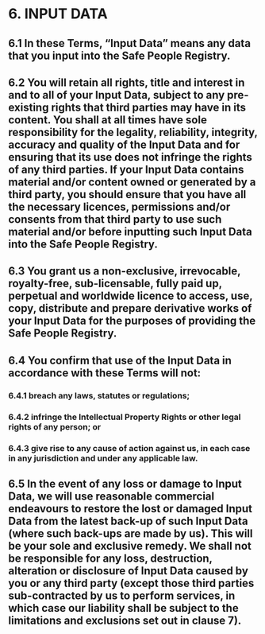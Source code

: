 # 6. INPUT DATA

## 6.1 In these Terms, “Input Data” means any data that you input into the Safe People Registry.

## 6.2 You will retain all rights, title and interest in and to all of your Input Data, subject to any pre-existing rights that third parties may have in its content. You shall at all times have sole responsibility for the legality, reliability, integrity, accuracy and quality of the Input Data and for ensuring that its use does not infringe the rights of any third parties. If your Input Data contains material and/or content owned or generated by a third party, you should ensure that you have all the necessary licences, permissions and/or consents from that third party to use such material and/or before inputting such Input Data into the Safe People Registry.

## 6.3 You grant us a non-exclusive, irrevocable, royalty-free, sub-licensable, fully paid up, perpetual and worldwide licence to access, use, copy, distribute and prepare derivative works of your Input Data for the purposes of providing the Safe People Registry.

## 6.4 You confirm that use of the Input Data in accordance with these Terms will not:

### 6.4.1 breach any laws, statutes or regulations;

### 6.4.2 infringe the Intellectual Property Rights or other legal rights of any person; or

### 6.4.3 give rise to any cause of action against us, in each case in any jurisdiction and under any applicable law.

## 6.5 In the event of any loss or damage to Input Data, we will use reasonable commercial endeavours to restore the lost or damaged Input Data from the latest back-up of such Input Data (where such back-ups are made by us). This will be your sole and exclusive remedy. We shall not be responsible for any loss, destruction, alteration or disclosure of Input Data caused by you or any third party (except those third parties sub-contracted by us to perform services, in which case our liability shall be subject to the limitations and exclusions set out in clause 7).
